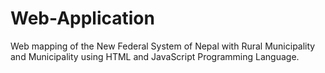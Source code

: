 # Web-Application
Web mapping of the New Federal System of Nepal with Rural Municipality and Municipality using HTML and JavaScript Programming Language.
